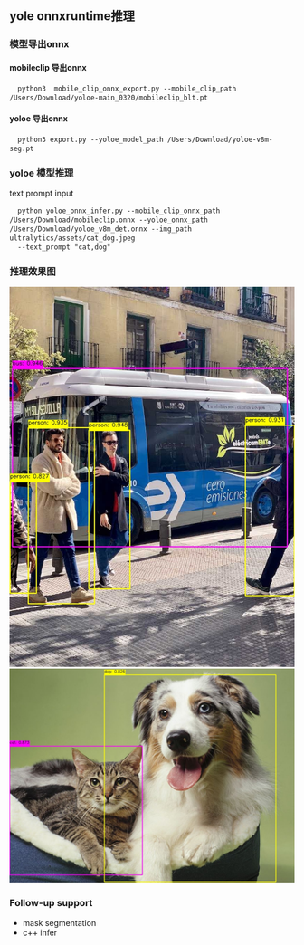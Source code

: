 ## yole onnxruntime推理
### 模型导出onnx

#### mobileclip 导出onnx
```
  python3  mobile_clip_onnx_export.py --mobile_clip_path /Users/Download/yoloe-main_0320/mobileclip_blt.pt

```
#### yoloe 导出onnx

```
  python3 export.py --yoloe_model_path /Users/Download/yoloe-v8m-seg.pt

```

### yoloe 模型推理
text prompt input
```
  python yoloe_onnx_infer.py --mobile_clip_onnx_path  /Users/Download/mobileclip.onnx --yoloe_onnx_path  /Users/Download/yoloe_v8m_det.onnx --img_path ultralytics/assets/cat_dog.jpeg 
  --text_prompt "cat,dog"    

```

### 推理效果图
<img src="viz_0.jpg">
<img src="viz.jpg">

### Follow-up support
- mask segmentation
- c++ infer



